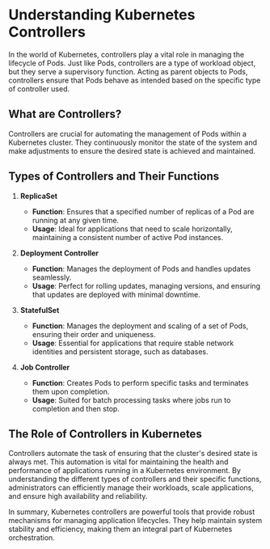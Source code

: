 # Understanding Kubernetes Controllers

In the world of Kubernetes, controllers play a vital role in managing the lifecycle of Pods. Just like Pods, controllers are a type of workload object, but they serve a supervisory function. Acting as parent objects to Pods, controllers ensure that Pods behave as intended based on the specific type of controller used.

## What are Controllers?

Controllers are crucial for automating the management of Pods within a Kubernetes cluster. They continuously monitor the state of the system and make adjustments to ensure the desired state is achieved and maintained.

## Types of Controllers and Their Functions

1. **ReplicaSet**
    - **Function**: Ensures that a specified number of replicas of a Pod are running at any given time.
    - **Usage**: Ideal for applications that need to scale horizontally, maintaining a consistent number of active Pod instances.

2. **Deployment Controller**
    - **Function**: Manages the deployment of Pods and handles updates seamlessly.
    - **Usage**: Perfect for rolling updates, managing versions, and ensuring that updates are deployed with minimal downtime.

3. **StatefulSet**
    - **Function**: Manages the deployment and scaling of a set of Pods, ensuring their order and uniqueness.
    - **Usage**: Essential for applications that require stable network identities and persistent storage, such as databases.

4. **Job Controller**
    - **Function**: Creates Pods to perform specific tasks and terminates them upon completion.
    - **Usage**: Suited for batch processing tasks where jobs run to completion and then stop.

## The Role of Controllers in Kubernetes

Controllers automate the task of ensuring that the cluster's desired state is always met. This automation is vital for maintaining the health and performance of applications running in a Kubernetes environment. By understanding the different types of controllers and their specific functions, administrators can efficiently manage their workloads, scale applications, and ensure high availability and reliability.

In summary, Kubernetes controllers are powerful tools that provide robust mechanisms for managing application lifecycles. They help maintain system stability and efficiency, making them an integral part of Kubernetes orchestration.